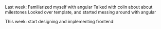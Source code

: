 Last week:
  Familiarized myself with angular
  Talked with colin about about milestones
  Looked over template, and started messing around with angular
  
This week:
  start designing and implementing frontend

